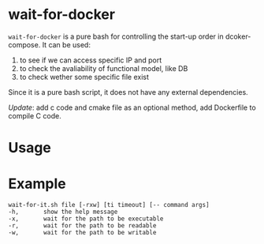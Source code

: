 # wait-for-docker
`wait-for-docker` is a pure bash for controlling the start-up order in dcoker-compose. It can be used:
1. to see if we can access specific IP and port
2. to check the avaliability of functional model, like DB
3. to check wether some specific file exist

Since it is a pure bash script, it does not have any external dependencies.

*Update*: add c code and cmake file as an optional method, add Dockerfile to compile C code. 

# Usage

# Example

```
wait-for-it.sh file [-rxw] [ti timeout] [-- command args]
-h,       show the help message
-x,       wait for the path to be executable
-r,       wait for the path to be readable
-w,       wait for the path to be writable

```
